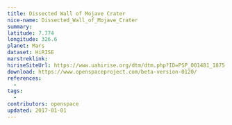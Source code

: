 ```yaml
---
title: Dissected Wall of Mojave Crater
nice-name: Dissected_Wall_of_Mojave_Crater
summary:
latitude: 7.774
longitude: 326.6
planet: Mars
dataset: HiRISE
marstreklink:
hiriseSiteUrl: https://www.uahirise.org/dtm/dtm.php?ID=PSP_001481_1875
download: https://www.openspaceproject.com/beta-version-0120/
references:
  -
tags:
  -
contributors: openspace
updated: 2017-01-01
---
```

